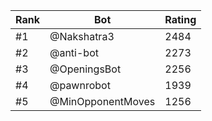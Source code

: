 Rank|Bot|Rating
---|---|---
#1|@Nakshatra3|2484
#2|@anti-bot|2273
#3|@OpeningsBot|2256
#4|@pawnrobot|1939
#5|@MinOpponentMoves|1256

